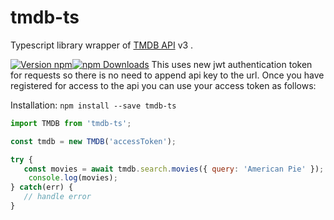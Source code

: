 # tmdb-ts


Typescript library wrapper of [TMDB API](https://developers.themoviedb.org/) v3 .


[![Version npm](https://img.shields.io/npm/v/tmdb-ts.svg?style=flat-square)](https://www.npmjs.com/package/tmdb-ts)[![npm Downloads](https://img.shields.io/npm/dm/tmdb-ts.svg?style=flat-square)](https://npmcharts.com/compare/tmdb-ts?minimal=true)
This uses new jwt authentication token for requests so there is no need to append api key to the url. 
Once you have registered for access to the api you can use your access token as follows:

Installation:
``
npm install --save tmdb-ts
``

```js
import TMDB from 'tmdb-ts';

const tmdb = new TMDB('accessToken');

try {
   const movies = await tmdb.search.movies({ query: 'American Pie' });
    console.log(movies);
} catch(err) {
   // handle error
}
```





